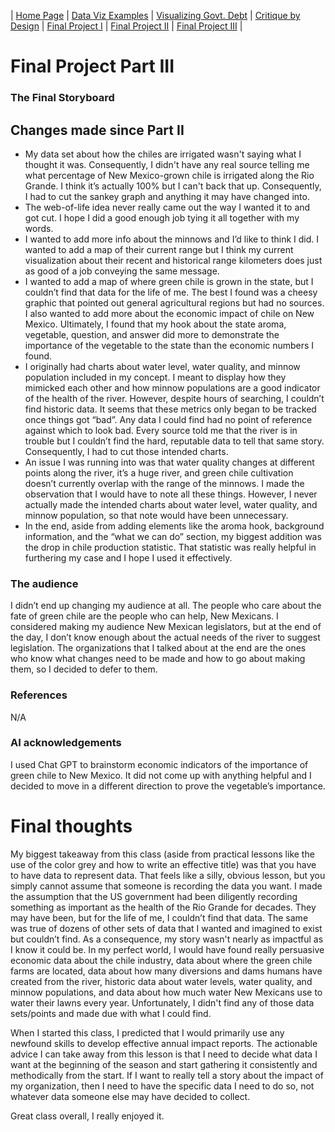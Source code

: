 | [Home Page](https://arianagant.github.io/Telling-Stories-with-Data-Portfolio/) | [Data Viz Examples](dataviz-examples) | [Visualizing Govt. Debt](visualizing-government-debt) | [Critique by Design](critique-by-design) | [Final Project I](final-project-part-one) | [Final Project II](final-project-part-two) | [Final Project III](final-project-part-three) |

# Final Project Part III

### The Final Storyboard

## Changes made since Part II

- My data set about how the chiles are irrigated wasn't saying what I thought it was. Consequently, I didn't have any real source telling me what percentage of New Mexico-grown chile is irrigated along the Rio Grande. I think it’s actually 100% but I can't back that up. Consequently, I had to cut the sankey graph and anything it may have changed into.
- The web-of-life idea never really came out the way I wanted it to and got cut. I hope I did a good enough job tying it all together with my words.
- I wanted to add more info about the minnows and I’d like to think I did. I wanted to add a map of their current range but I think my current visualization about their recent and historical range kilometers does just as good of a job conveying the same message. 
- I wanted to add a map of where green chile is grown in the state, but I couldn’t find that data for the life of me. The best I found was a cheesy graphic that pointed out general agricultural regions but had no sources. I also wanted to add more about the economic impact of chile on New Mexico. Ultimately, I found that my hook about the state aroma, vegetable, question, and answer did more to demonstrate the importance of the vegetable to the state than the economic numbers I found. 
- I originally had charts about water level, water quality, and minnow population included in my concept. I meant to display how they mimicked each other and how minnow populations are a good indicator of the health of the river. However, despite hours of searching, I couldn’t find historic data. It seems that these metrics only began to be tracked once things got “bad”. Any data I could find had no point of reference against which to look bad. Every source told me that the river is in trouble but I couldn’t find the hard, reputable data to tell that same story. Consequently, I had to cut those intended charts. 
- An issue I was running into was that water quality changes at different points along the river, it’s a huge river, and green chile cultivation doesn’t currently overlap with the range of the minnows. I made the observation that I would have to note all these things. However, I never actually made the intended charts about water level, water quality, and minnow population, so that note would have been unnecessary. 
- In the end, aside from adding elements like the aroma hook, background information, and the “what we can do” section, my biggest addition was the drop in chile production statistic. That statistic was really helpful in furthering my case and I hope I used it effectively. 

### The audience

I didn’t end up changing my audience at all. The people who care about the fate of green chile are the people who can help, New Mexicans. I considered making my audience New Mexican legislators, but at the end of the day, I don’t know enough about the actual needs of the river to suggest legislation. The organizations that I talked about at the end are the ones who know what changes need to be made and how to go about making them, so I decided to defer to them.

### References
N/A

### AI acknowledgements
I used Chat GPT to brainstorm economic indicators of the importance of green chile to New Mexico. It did not come up with anything helpful and I decided to move in a different direction to prove the vegetable’s importance. 

# Final thoughts

My biggest takeaway from this class (aside from practical lessons like the use of the color grey and how to write an effective title) was that you have to have data to represent data. That feels like a silly, obvious lesson, but you simply cannot assume that someone is recording the data you want. I made the assumption that the US government had been diligently recording something as important as the health of the Rio Grande for decades. They may have been, but for the life of me, I couldn’t find that data. The same was true of dozens of other sets of data that I wanted and imagined to exist but couldn’t find. As a consequence, my story wasn't nearly as impactful as I know it could be. In my perfect world, I would have found really persuasive economic data about the chile industry, data about where the green chile farms are located, data about how many diversions and dams humans have created from the river, historic data about water levels, water quality, and minnow populations, and data about how much water New Mexicans use to water their lawns every year. Unfortunately, I didn't find any of those data sets/points and made due with what I could find.

When I started this class, I predicted that I would primarily use any newfound skills to develop effective annual impact reports. The actionable advice I can take away from this lesson is that I need to decide what data I want at the beginning of the season and start gathering it consistently and methodically from the start. If I want to really tell a story about the impact of my organization, then I need to have the specific data I need to do so, not whatever data someone else may have decided to collect. 

Great class overall, I really enjoyed it.

